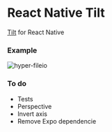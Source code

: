 # React Native Tilt

[Tilt](https://github.com/f-hmns/Tilt) for React Native

### Example

![hyper-fileio](https://raw.githubusercontent.com/psicotropicos/react-native-tilt/master/gif/react-native-tilt.gif)

### To do

- Tests
- Perspective
- Invert axis
- Remove Expo dependencie

